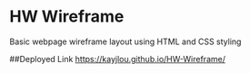 # HW Wireframe

Basic webpage wireframe layout using HTML and CSS styling

##Deployed Link
https://kayjlou.github.io/HW-Wireframe/

